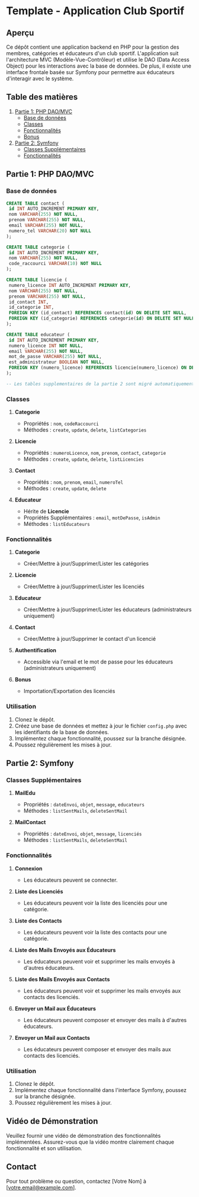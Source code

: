 # Template - Application Club Sportif

## Aperçu

Ce dépôt contient une application backend en PHP pour la gestion des membres, catégories et éducateurs d'un club sportif. L'application suit l'architecture MVC (Modèle-Vue-Contrôleur) et utilise le DAO (Data Access Object) pour les interactions avec la base de données. De plus, il existe une interface frontale basée sur Symfony pour permettre aux éducateurs d'interagir avec le système.

## Table des matières

1. [Partie 1: PHP DAO/MVC](#partie-1-php-daomvc)
    - [Base de données](#Base-de-données)
    - [Classes](#classes)
    - [Fonctionnalités](#fonctionnalités)
    - [Bonus](#bonus)
2. [Partie 2: Symfony](#partie-2-symfony)
    - [Classes Supplémentaires](#classes-supplémentaires)
    - [Fonctionnalités](#fonctionnalités-1)

## Partie 1: PHP DAO/MVC
### Base de données

``` sql
CREATE TABLE contact (
 id INT AUTO_INCREMENT PRIMARY KEY,
 nom VARCHAR(255) NOT NULL,
 prenom VARCHAR(255) NOT NULL,
 email VARCHAR(255) NOT NULL,
 numero_tel VARCHAR(20) NOT NULL
);

CREATE TABLE categorie (
 id INT AUTO_INCREMENT PRIMARY KEY,
 nom VARCHAR(255) NOT NULL,
 code_raccourci VARCHAR(10) NOT NULL
);

CREATE TABLE licencie (
 numero_licence INT AUTO_INCREMENT PRIMARY KEY,
 nom VARCHAR(255) NOT NULL,
 prenom VARCHAR(255) NOT NULL,
 id_contact INT,
 id_categorie INT,
 FOREIGN KEY (id_contact) REFERENCES contact(id) ON DELETE SET NULL,
 FOREIGN KEY (id_categorie) REFERENCES categorie(id) ON DELETE SET NULL
);

CREATE TABLE educateur (
 id INT AUTO_INCREMENT PRIMARY KEY,
 numero_licence INT NOT NULL,
 email VARCHAR(255) NOT NULL,
 mot_de_passe VARCHAR(255) NOT NULL,
 est_administrateur BOOLEAN NOT NULL,
 FOREIGN KEY (numero_licence) REFERENCES licencie(numero_licence) ON DELETE SET NULL
);

-- Les tables supplementaires de la partie 2 sont migré automatiquement.

```

### Classes

1. **Categorie**
    - Propriétés : `nom`, `codeRaccourci`
    - Méthodes : `create`, `update`, `delete`, `listCategories`

2. **Licencie**
    - Propriétés : `numeroLicence`, `nom`, `prenom`, `contact`, `categorie`
    - Méthodes : `create`, `update`, `delete`, `listLicencies`

3. **Contact**
    - Propriétés : `nom`, `prenom`, `email`, `numeroTel`
    - Méthodes : `create`, `update`, `delete`

4. **Educateur**
    - Hérite de **Licencie**
    - Propriétés Supplémentaires : `email`, `motDePasse`, `isAdmin`
    - Méthodes : `listEducateurs`

### Fonctionnalités

1. **Categorie**
    - Créer/Mettre à jour/Supprimer/Lister les catégories

2. **Licencie**
    - Créer/Mettre à jour/Supprimer/Lister les licenciés

3. **Educateur**
    - Créer/Mettre à jour/Supprimer/Lister les éducateurs (administrateurs uniquement)

4. **Contact**
    - Créer/Mettre à jour/Supprimer le contact d'un licencié

5. **Authentification**
    - Accessible via l'email et le mot de passe pour les éducateurs (administrateurs uniquement)

6. **Bonus**
    - Importation/Exportation des licenciés

### Utilisation

1. Clonez le dépôt.
2. Créez une base de données et mettez à jour le fichier `config.php` avec les identifiants de la base de données.
3. Implémentez chaque fonctionnalité, poussez sur la branche désignée.
4. Poussez régulièrement les mises à jour.

## Partie 2: Symfony

### Classes Supplémentaires

1. **MailEdu**
    - Propriétés : `dateEnvoi`, `objet`, `message`, `educateurs`
    - Méthodes : `listSentMails`, `deleteSentMail`

2. **MailContact**
    - Propriétés : `dateEnvoi`, `objet`, `message`, `licenciés`
    - Méthodes : `listSentMails`, `deleteSentMail`

### Fonctionnalités

1. **Connexion**
    - Les éducateurs peuvent se connecter.

2. **Liste des Licenciés**
    - Les éducateurs peuvent voir la liste des licenciés pour une catégorie.

3. **Liste des Contacts**
    - Les éducateurs peuvent voir la liste des contacts pour une catégorie.

4. **Liste des Mails Envoyés aux Éducateurs**
    - Les éducateurs peuvent voir et supprimer les mails envoyés à d'autres éducateurs.

5. **Liste des Mails Envoyés aux Contacts**
    - Les éducateurs peuvent voir et supprimer les mails envoyés aux contacts des licenciés.

6. **Envoyer un Mail aux Éducateurs**
    - Les éducateurs peuvent composer et envoyer des mails à d'autres éducateurs.

7. **Envoyer un Mail aux Contacts**
    - Les éducateurs peuvent composer et envoyer des mails aux contacts des licenciés.

### Utilisation

1. Clonez le dépôt.
2. Implémentez chaque fonctionnalité dans l'interface Symfony, poussez sur la branche désignée.
3. Poussez régulièrement les mises à jour.

## Vidéo de Démonstration

Veuillez fournir une vidéo de démonstration des fonctionnalités implémentées. Assurez-vous que la vidéo montre clairement chaque fonctionnalité et son utilisation.

## Contact

Pour tout problème ou question, contactez [Votre Nom] à [votre.email@example.com].
